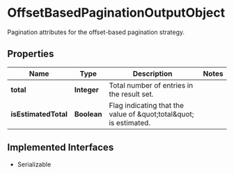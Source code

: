 

# OffsetBasedPaginationOutputObject

Pagination attributes for the offset-based pagination strategy.

## Properties

Name | Type | Description | Notes
------------ | ------------- | ------------- | -------------
**total** | **Integer** | Total number of entries in the result set. | 
**isEstimatedTotal** | **Boolean** | Flag indicating that the value of \&quot;total\&quot; is estimated. | 


## Implemented Interfaces

* Serializable


